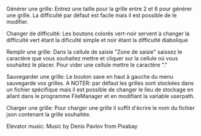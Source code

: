 Générer une grille:
Entrez une taille pour la grille entre 2 et 6 pour générer une grille. La difficulté par défaut est facile mais il est possible de le modifier.

Changer de difficulté:
Les boutons colorés vert-noir servent à changer la difficulté vert étant la dificulté simple et noir étant la difficulté diabolique

Remplir une grille: 
Dans la cellule de saisie "Zone de saisie" saissez le caractère que vous souhaitez mettre et cliquer sur la cellule oú vous souhaitez le placer. Pour vider une cellule mettre le caractère "."

Sauvegarder une grille:
Le bouton save en haut à gauche du menu sauvegarde vos grilles. 
A NOTER: par défaut les grilles sont stockées dans un fichier spécifique mais il est possible de changer le lieu de stockage en allant dans le programme FileManager et en modifiant la variable userpath.

Charger une grille:
Pour charger une grille il suffit d'écrire le nom du fichier json contenant la grille souhaitée. 

Elevator music:
Music by Denis Pavlov from Pixabay
